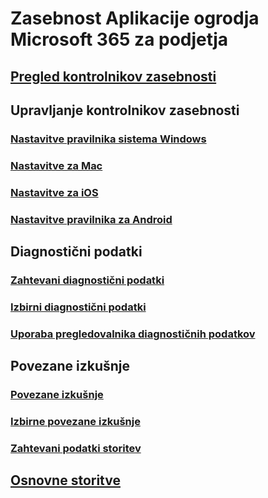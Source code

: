 # Zasebnost Aplikacije ogrodja Microsoft 365 za podjetja

## [Pregled kontrolnikov zasebnosti](overview-privacy-controls.md)

## Upravljanje kontrolnikov zasebnosti
### [Nastavitve pravilnika sistema Windows](manage-privacy-controls.md)
### [Nastavitve za Mac](mac-privacy-preferences.md)
### [Nastavitve za iOS](ios-privacy-preferences.md)
### [Nastavitve pravilnika za Android](android-privacy-controls.md)

## Diagnostični podatki
### [Zahtevani diagnostični podatki](required-diagnostic-data.md)
### [Izbirni diagnostični podatki](optional-diagnostic-data.md)
### [Uporaba pregledovalnika diagnostičnih podatkov](https://support.office.com/article/cf761ce9-d805-4c60-a339-4e07f3182855)

## Povezane izkušnje
### [Povezane izkušnje](connected-experiences.md)
### [Izbirne povezane izkušnje](optional-connected-experiences.md)
### [Zahtevani podatki storitev](required-service-data.md)

## [Osnovne storitve](essential-services.md)